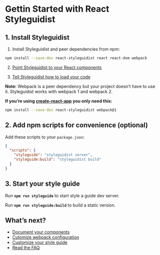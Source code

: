 # Gettin Started with React Styleguidist

## 1. Install Styleguidist

1. Install Styleguidist and peer dependencies from npm:

```bash
npm install --save-dev react-styleguidist react react-dom webpack
```

2. [Point Styleguidist to your React components](Components.md)

3. [Tell Styleguidist how to load your code](Webpack.md)

**Note:** Webpack is a peer dependency but your project doesn’t have to use it. Styleguidist works with webpack 1 and webpack 2.

**If you’re using [create-react-app](https://github.com/facebookincubator/create-react-app) you only need this:**

```bash
npm install --save-dev react-styleguidist webpack@1
```

## 2. Add npm scripts for convenience (optional)

Add these scripts to your `package.json`:

```json
{
  "scripts": {
    "styleguide": "styleguidist server",
    "styleguide:build": "styleguidist build"
  }
}
```

## 3. Start your style guide

Run **`npm run styleguide`** to start style a guide dev server.

Run **`npm run styleguide:build`** to build a static version.

## What’s next?

* [Document your components](Documenting.md)
* [Cutomize webpack configuration](Webpack.md)
* [Customize your style guide](Configuration.md)
* [Read the FAQ](FAQ.md)
